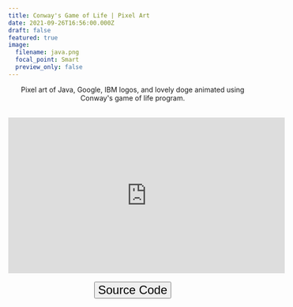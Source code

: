 ```yaml
---
title: Conway's Game of Life | Pixel Art
date: 2021-09-26T16:56:00.000Z
draft: false
featured: true
image:
  filename: java.png
  focal_point: Smart
  preview_only: false
---
```



  
<center>Pixel art of Java, Google, IBM logos, and lovely doge animated using Conway's game of life program.</p></center>
<br>
<center><iframe width="560" height="315" src="https://www.youtube.com/embed/Gdro5uM6_o8" title="YouTube video player" frameborder="0" allow="accelerometer; autoplay; clipboard-write; encrypted-media; gyroscope; picture-in-picture" allowfullscreen></iframe></center>
  
<br>
  
<center>
  <button style="font-size:24px" onclick="window.location.href='https://bit.ly/3kuDNe1';" style="font-size:24px">Source Code <i class="fa fa-github"></i></button>

</center>


